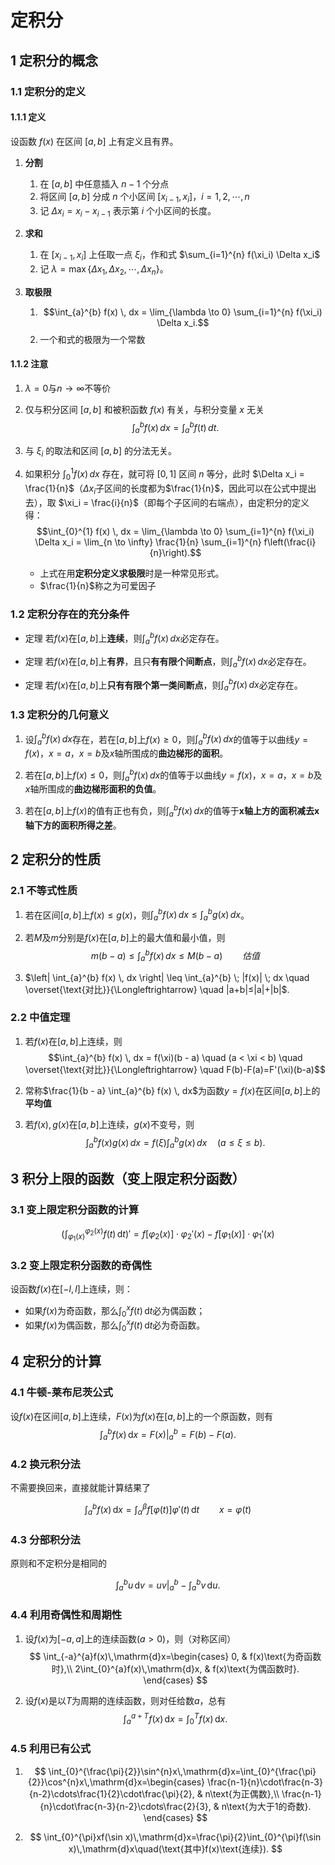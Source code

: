 # 定积分


## 1 定积分的概念


### 1.1 定积分的定义

#### 1.1.1 定义
设函数 $f(x)$ 在区间 $[a, b]$ 上有定义且有界。

1. **分割**
	1. 在 $[a, b]$ 中任意插入 $n-1$ 个分点
	2. 将区间 $[a, b]$ 分成 $n$ 个小区间 $[x_{i-1}, x_i]$，$i=1, 2, \cdots, n$
	3. 记 $\Delta x_i = x_i - x_{i-1}$ 表示第 $i$ 个小区间的长度。

2. **求和**
	1. 在 $[x_{i-1}, x_i]$ 上任取一点 $\xi_i$，作和式 $\sum_{i=1}^{n} f(\xi_i) \Delta x_i$
	2. 记 $\lambda = \max\{\Delta x_1, \Delta x_2, \cdots, \Delta x_n\}$。

3. **取极限**
	1. $$\int_{a}^{b} f(x) \, dx = \lim_{\lambda \to 0} \sum_{i=1}^{n} f(\xi_i) \Delta x_i.$$
	2. 一个和式的极限为一个常数

#### 1.1.2 注意

1. $\lambda = 0$与$n \to \infty$不等价
2. 仅与积分区间 $[a, b]$ 和被积函数 $f(x)$ 有关，与积分变量 $x$ 无关$$\int_{a}^{b} f(x) \, dx = \int_{a}^{b} f(t) \, dt.$$

3. 与 $\xi_i$ 的取法和区间 $[a, b]$ 的分法无关。
4. 如果积分 $\int_{0}^{1} f(x) \, dx$ 存在，就可将 $[0, 1]$ 区间 $n$ 等分，此时 $\Delta x_i = \frac{1}{n}$（$\Delta x_i$子区间的长度都为$\frac{1}{n}$，因此可以在公式中提出去），取 $\xi_i = \frac{i}{n}$（即每个子区间的右端点），由定积分的定义得：$$\int_{0}^{1} f(x) \, dx = \lim_{\lambda \to 0} \sum_{i=1}^{n} f(\xi_i) \Delta x_i = \lim_{n \to \infty} \frac{1}{n} \sum_{i=1}^{n} f\left(\frac{i}{n}\right).$$
	- 上式在用**定积分定义求极限**时是一种常见形式。
	- $\frac{1}{n}$称之为可爱因子



### 1.2 定积分存在的充分条件

- 定理 若$f(x)$在$[a, b]$上**连续**，则$\int_{a}^{b} f(x) \, dx$必定存在。

- 定理 若$f(x)$在$[a, b]$上**有界**，且只**有有限个间断点**，则$\int_{a}^{b} f(x) \, dx$必定存在。

- 定理 若$f(x)$在$[a, b]$上**只有有限个第一类间断点**，则$\int_{a}^{b} f(x) \, dx$必定存在。

### 1.3 定积分的几何意义

1. 设$\int_{a}^{b} f(x) \, dx$存在，若在$[a, b]$上$f(x) \geq 0$，则$\int_{a}^{b} f(x) \, dx$的值等于以曲线$y = f(x)$，$x = a$，$x = b$及$x$轴所围成的**曲边梯形的面积**。

2. 若在$[a, b]$上$f(x) \leq 0$，则$\int_{a}^{b} f(x) \, dx$的值等于以曲线$y = f(x)$，$x = a$，$x = b$及$x$轴所围成的**曲边梯形面积的负值**。

3. 若在$[a, b]$上$f(x)$的值有正也有负，则$\int_{a}^{b} f(x) \, dx$的值等于**x轴上方的面积减去x轴下方的面积所得之差**。


## 2 定积分的性质


### 2.1 不等式性质

1. 若在区间$[a, b]$上$f(x) \leq g(x)$，则$\int_{a}^{b} f(x) \, dx \leq \int_{a}^{b} g(x) \, dx$。

2. 若$M$及$m$分别是$f(x)$在$[a, b]$上的最大值和最小值，则$$m(b - a) \leq \int_{a}^{b} f(x) \, dx \leq M(b - a) \qquad 估值$$

3.  $\left| \int_{a}^{b} f(x) \, dx \right| \leq \int_{a}^{b} \; |f(x)| \; dx \quad \overset{\text{对比}}{\Longleftrightarrow} \quad |a+b|≤|a|+|b|$.




### 2.2 中值定理

1. 若$f(x)$在$[a, b]$上连续，则$$\int_{a}^{b} f(x) \, dx = f(\xi)(b - a) \quad (a < \xi < b) \quad \overset{\text{对比}}{\Longleftrightarrow} \quad F(b)-F(a)=F'(\xi)(b-a)$$
2. 常称$\frac{1}{b - a} \int_{a}^{b} f(x) \, dx$为函数$y = f(x)$在区间$[a, b]$上的**平均值**

3. 若$f(x), g(x)$在$[a, b]$上连续，$g(x)$不变号，则$$\int_{a}^{b} f(x)g(x) \, dx = f(\xi) \int_{a}^{b} g(x) \, dx \quad (a \leq \xi \leq b).$$

## 3 积分上限的函数（变上限定积分函数）

### 3.1 变上限定积分函数的计算

$$ \left( \int_{\varphi_1(x)}^{\varphi_2(x)} f(t) \, \mathrm{d}t \right)' = f[\varphi_2(x)] \cdot \varphi_2'(x) - f[\varphi_1(x)] \cdot \varphi_1'(x) $$
### 3.2 变上限定积分函数的奇偶性

设函数$f(x)$在$\left[-l,l\right]$上连续，则：

- 如果$f(x)$为奇函数，那么$\int_{0}^{x}f(t)\,\mathrm{d}t$必为偶函数；
- 如果$f(x)$为偶函数，那么$\int_{0}^{x}f(t)\,\mathrm{d}t$必为奇函数。


## 4 定积分的计算

### 4.1 牛顿-莱布尼茨公式

   设$f(x)$在区间$\left[a,b\right]$上连续，$F(x)$为$f(x)$在$\left[a,b\right]$上的一个原函数，则有
   $$
   \int_{a}^{b}f(x)\,\mathrm{d}x=F(x)\bigg|_{a}^{b}=F(b)-F(a).
   $$

### 4.2 换元积分法

不需要换回来，直接就能计算结果了

$$
\int_{a}^{b}f(x)\,\mathrm{d}x=\int_{\alpha}^{\beta}f\left[\varphi(t)\right]\varphi'(t)\,\mathrm{d}t \qquad x=\varphi(t)
$$

### 4.3 分部积分法

原则和不定积分是相同的

$$
\int_{a}^{b}u\,\mathrm{d}v=uv\bigg|_{a}^{b}-\int_{a}^{b}v\,\mathrm{d}u.
$$

### 4.4 利用奇偶性和周期性

1. 设$f(x)$为$\left[-a,a\right]$上的连续函数$(a>0)$，则（对称区间）
   $$
   \int_{-a}^{a}f(x)\,\mathrm{d}x=\begin{cases}
   0, & f(x)\text{为奇函数时},\\
   2\int_{0}^{a}f(x)\,\mathrm{d}x, & f(x)\text{为偶函数时}.
   \end{cases}
   $$

2. 设$f(x)$是以$T$为周期的连续函数，则对任给数$a$，总有
   $$
   \int_{a}^{a+T}f(x)\,\mathrm{d}x=\int_{0}^{T}f(x)\,\mathrm{d}x.
   $$

### 4.5 利用已有公式

1. $$
   \int_{0}^{\frac{\pi}{2}}\sin^{n}x\,\mathrm{d}x=\int_{0}^{\frac{\pi}{2}}\cos^{n}x\,\mathrm{d}x=\begin{cases}
   \frac{n-1}{n}\cdot\frac{n-3}{n-2}\cdots\frac{1}{2}\cdot\frac{\pi}{2}, & n\text{为正偶数},\\
   \frac{n-1}{n}\cdot\frac{n-3}{n-2}\cdots\frac{2}{3}, & n\text{为大于1的奇数}.
   \end{cases}
   $$

2. $$
   \int_{0}^{\pi}xf(\sin x)\,\mathrm{d}x=\frac{\pi}{2}\int_{0}^{\pi}f(\sin x)\,\mathrm{d}x\quad(\text{其中}f(x)\text{连续}).
   $$


